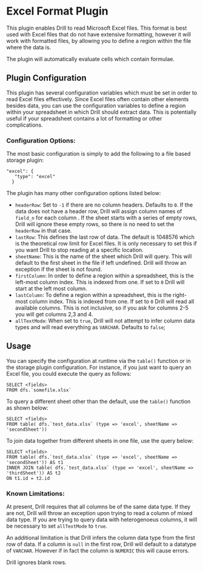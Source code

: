 # Excel Format Plugin
This plugin enables Drill to read Microsoft Excel files. This format is best used with Excel files that do not have extensive formatting, however it will work with formatted files, by allowing you to define a region within the file where the data is. 

The plugin will automatically evaluate cells which contain formulae. 

## Plugin Configuration 
This plugin has several configuration variables which must be set in order to read Excel files effectively. Since Excel files often contain other elements besides data, you can use the configuration variables to define a region within your spreadsheet in which Drill should extract data. This is potentially useful if your spreadsheet contains a lot of formatting or other complications. 

### Configuration Options:
The most basic configuration is simply to add the following to a file based storage plugin:
```
"excel": {
   "type": "excel"
  }
```
The plugin has many other configuration options listed below:

* `headerRow`: Set to `-1` if there are no column headers. Defaults to `0`. If the data does not have a header row, Drill will assign column names of `field_n` for each column
. If the sheet starts with a series of empty rows, Drill will ignore these empty rows, so there is no need to set the `headerRow` in that case.
* `lastRow`: This defines the last row of data. The default is 1048576 which is the theoretical row limit for Excel files. It is only necessary to set this if you want Drill to
 stop reading at a specific location.
* `sheetName`: This is the name of the sheet which Drill will query. This will default to the first sheet in the file if left undefined. Drill will throw an exception if the
 sheet is not found.
* `firstColumn`: In order to define a region within a spreadsheet, this is the left-most column index. This is indexed from one. If set to `0` Drill will start at the left most
 column.
* `lastColumn`: To define a region within a spreadsheet, this is the right-most column index. This is indexed from one. If set to `0` Drill will read all available columns. This
 is not inclusive, so if you ask for columns 2-5 you will get columns 2,3 and 4. 
* `allTextMode`: When set to `true`, Drill will not attempt to infer column data types and will read everything as `VARCHAR`. Defaults to `false`;

## Usage
You can specify the configuration at runtime via the `table()` function or in the storage plugin configuration. For instance, if you just want to query an Excel file, you could
 execute the query as follows:

```
SELECT <fields> 
FROM dfs.`somefile.xlsx`
```
To query a different sheet other than the default, use the `table()` function as shown below:
```
SELECT <fields> 
FROM table( dfs.`test_data.xlsx` (type => 'excel', sheetName => 'secondSheet'))
```
To join data together from different sheets in one file, use the query below:
```
SELECT <fields> 
FROM table( dfs.`test_data.xlsx` (type => 'excel', sheetName => 'secondSheet')) AS t1
INNER JOIN table( dfs.`test_data.xlsx` (type => 'excel', sheetName => 'thirdSheet')) AS t2 
ON t1.id = t2.id
```

### Known Limitations:
At present, Drill requires that all columns be of the same data type. If they are not, Drill will throw an exception upon trying to read a column of mixed data type. If you are
 trying to query data with heterogenoeus columns, it will be necessary to set `allTextMode` to `true`. 

An additional limitation is that Drill infers the column data type from the first row of data. If a column is `null` in the first row, Drill will default to a datatype of
 `VARCHAR`. However if in fact the column is `NUMERIC` this will cause errors. 
 
 Drill ignores blank rows.

